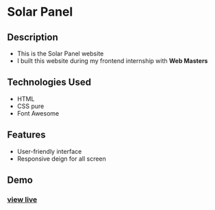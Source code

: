 # **Solar Panel**

## Description

- This is the Solar Panel website
- I built this website during my frontend internship with **Web Masters**

## Technologies Used

- HTML
- CSS pure
- Font Awesome

## Features

- User-friendly interface
- Responsive deign for all screen

## Demo

### [view live](https://khaledradwan96.github.io/Solar-panel/)
